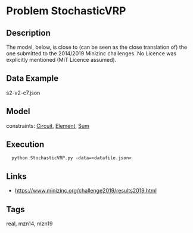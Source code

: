 # Problem StochasticVRP
## Description
The model, below, is close to (can be seen as the close translation of) the one submitted to the 2014/2019 Minizinc challenges.
No Licence was explicitly mentioned (MIT Licence assumed).

## Data Example
  s2-v2-c7.json

## Model
  constraints: [Circuit](http://pycsp.org/documentation/constraints/Circuit), [Element](http://pycsp.org/documentation/constraints/Element), [Sum](http://pycsp.org/documentation/constraints/Sum)

## Execution
```
  python StochasticVRP.py -data=<datafile.json>
```

## Links
  - https://www.minizinc.org/challenge2019/results2019.html

## Tags
  real, mzn14, mzn19
